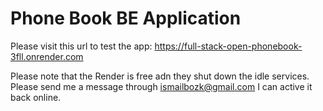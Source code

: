 # Phone Book BE Application

Please visit this url to test the app: https://full-stack-open-phonebook-3fll.onrender.com

Please note that the Render is free adn they shut down the idle services. Please send me a message through ismailbozk@gmail.com I can active it back online.